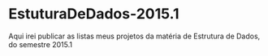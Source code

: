 # EstuturaDeDados-2015.1
Aqui irei publicar as listas meus projetos da matéria de Estrutura de Dados, do semestre 2015.1

